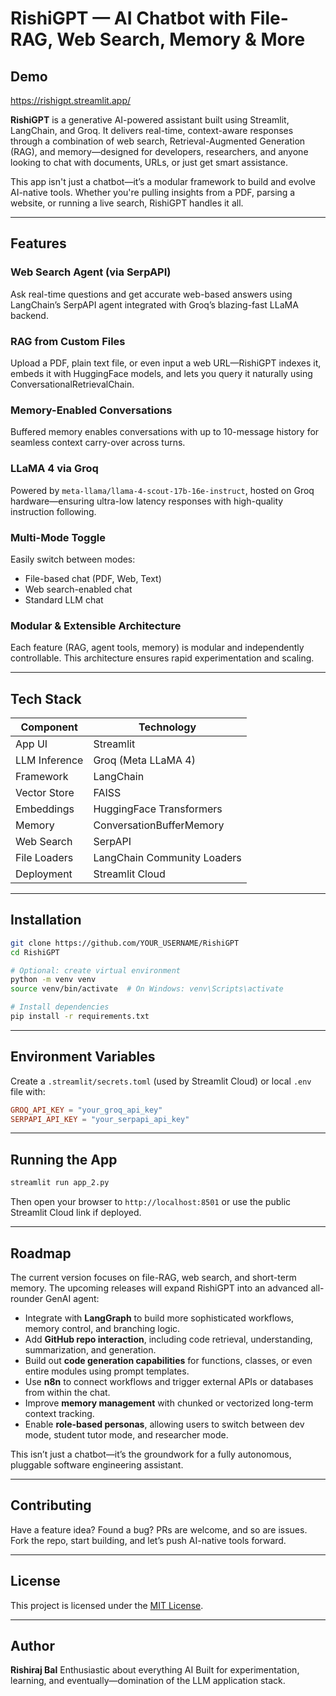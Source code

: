 # RishiGPT — AI Chatbot with File-RAG, Web Search, Memory & More

## Demo
https://rishigpt.streamlit.app/

**RishiGPT** is a generative AI-powered assistant built using Streamlit, LangChain, and Groq. It delivers real-time, context-aware responses through a combination of web search, Retrieval-Augmented Generation (RAG), and memory—designed for developers, researchers, and anyone looking to chat with documents, URLs, or just get smart assistance.

This app isn't just a chatbot—it’s a modular framework to build and evolve AI-native tools. Whether you're pulling insights from a PDF, parsing a website, or running a live search, RishiGPT handles it all.

---

## Features

### Web Search Agent (via SerpAPI)
Ask real-time questions and get accurate web-based answers using LangChain’s SerpAPI agent integrated with Groq’s blazing-fast LLaMA backend.

### RAG from Custom Files
Upload a PDF, plain text file, or even input a web URL—RishiGPT indexes it, embeds it with HuggingFace models, and lets you query it naturally using ConversationalRetrievalChain.

### Memory-Enabled Conversations
Buffered memory enables conversations with up to 10-message history for seamless context carry-over across turns.

### LLaMA 4 via Groq
Powered by `meta-llama/llama-4-scout-17b-16e-instruct`, hosted on Groq hardware—ensuring ultra-low latency responses with high-quality instruction following.

### Multi-Mode Toggle
Easily switch between modes:
- File-based chat (PDF, Web, Text)
- Web search-enabled chat
- Standard LLM chat

### Modular & Extensible Architecture
Each feature (RAG, agent tools, memory) is modular and independently controllable. This architecture ensures rapid experimentation and scaling.

---

## Tech Stack

| Component       | Technology                   |
|----------------|------------------------------|
| App UI         | Streamlit                    |
| LLM Inference  | Groq (Meta LLaMA 4)          |
| Framework      | LangChain                    |
| Vector Store   | FAISS                        |
| Embeddings     | HuggingFace Transformers     |
| Memory         | ConversationBufferMemory     |
| Web Search     | SerpAPI                      |
| File Loaders   | LangChain Community Loaders  |
| Deployment     | Streamlit Cloud              |

---

## Installation

```bash
git clone https://github.com/YOUR_USERNAME/RishiGPT
cd RishiGPT

# Optional: create virtual environment
python -m venv venv
source venv/bin/activate  # On Windows: venv\Scripts\activate

# Install dependencies
pip install -r requirements.txt
````

---

## Environment Variables

Create a `.streamlit/secrets.toml` (used by Streamlit Cloud) or local `.env` file with:

```toml
GROQ_API_KEY = "your_groq_api_key"
SERPAPI_API_KEY = "your_serpapi_api_key"
```

---

## Running the App

```bash
streamlit run app_2.py
```

Then open your browser to `http://localhost:8501` or use the public Streamlit Cloud link if deployed.

---

## Roadmap

The current version focuses on file-RAG, web search, and short-term memory. The upcoming releases will expand RishiGPT into an advanced all-rounder GenAI agent:

* Integrate with **LangGraph** to build more sophisticated workflows, memory control, and branching logic.
* Add **GitHub repo interaction**, including code retrieval, understanding, summarization, and generation.
* Build out **code generation capabilities** for functions, classes, or even entire modules using prompt templates.
* Use **n8n** to connect workflows and trigger external APIs or databases from within the chat.
* Improve **memory management** with chunked or vectorized long-term context tracking.
* Enable **role-based personas**, allowing users to switch between dev mode, student tutor mode, and researcher mode.

This isn’t just a chatbot—it’s the groundwork for a fully autonomous, pluggable software engineering assistant.

---

## Contributing

Have a feature idea? Found a bug? PRs are welcome, and so are issues. Fork the repo, start building, and let’s push AI-native tools forward.

---

## License

This project is licensed under the [MIT License](LICENSE).

---

## Author

**Rishiraj Bal**
Enthusiastic about everything AI
Built for experimentation, learning, and eventually—domination of the LLM application stack.
